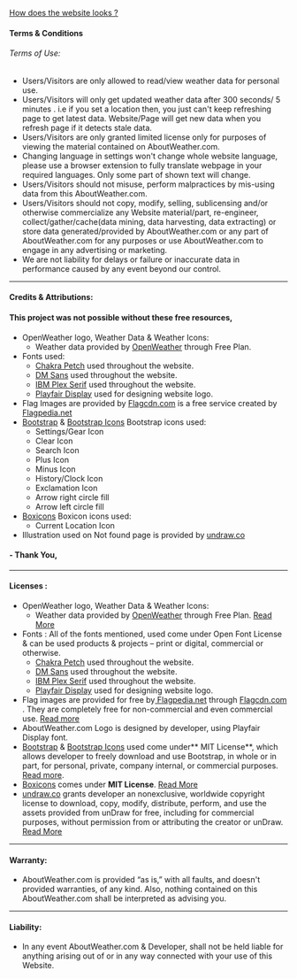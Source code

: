 [How does the website looks ?](https://drive.google.com/file/d/1vae4OfEr1C0TSbaR78GbpiSL_Wp2QFJk/view?usp=sharing)
#### Terms & Conditions
###### Terms of Use:
- Users/Visitors are only allowed to read/view weather data for personal use.
- Users/Visitors will only get updated weather data after 300 seconds/ 5 minutes . i.e if you set a location then, you just can't keep refreshing page to get latest data. Website/Page will get new data when you refresh page if it detects stale data.
- Users/Visitors are only granted limited license only for purposes of viewing the material contained on AboutWeather.com.
- Changing language in settings won't change whole website language, please use a browser extension to fully translate webpage in your required languages. Only some part of shown text will change.
- Users/Visitors should not misuse, perform malpractices by mis-using data from this AboutWeather.com.
- Users/Visitors should not copy, modify, selling, sublicensing and/or otherwise commercialize any Website material/part, re-engineer, collect/gather/cache(data mining, data harvesting, data extracting) or store data generated/provided by AboutWeather.com or any part of AboutWeather.com for any purposes or use AboutWeather.com to engage in any advertising or marketing.
- We are not liability for delays or failure or inaccurate data in performance caused by any event beyond our control.
------------

#### Credits & Attributions:
#### **This project was not possible without these free resources,**
- OpenWeather logo, Weather Data & Weather Icons:
	- Weather data provided by [OpenWeather](https://openweathermap.org/ "OpenWeather") through Free Plan.
- Fonts used:
	- [Chakra Petch](https://fonts.google.com/specimen/Chakra+Petch?query=Chakra+Petch "Chakra Petch") used throughout the website.
	- [DM Sans](https://fonts.google.com/specimen/DM+Sans?query=dm+sans "DM Sans") used throughout the website.
	- [IBM Plex Serif](https://fonts.google.com/specimen/IBM+Plex+Serif?query=IBM+Plex+Serif "IBM Plex Serif") used throughout the website.
	- [Playfair Display](https://fonts.google.com/specimen/Playfair+Display?query=Playfair+Display "Playfair Display") used for designing website logo.
- Flag Images are provided by [Flagcdn.com](https://flagcdn.com/ "Flagcdn.com") is a free service created by [Flagpedia.net](https://flagpedia.net/ "Flagpedia.net")
- [Bootstrap](https://getbootstrap.com/ "Bootstrap") & [Bootstrap Icons](https://icons.getbootstrap.com/ "Bootstrap Icons")
	Bootstrap icons used:
	- Settings/Gear Icon
	- Clear Icon
	- Search Icon
	- Plus Icon
	- Minus Icon
	- History/Clock Icon
	- Exclamation Icon
	- Arrow right circle fill
	- Arrow left circle fill
- [Boxicons](https://boxicons.com/ "Boxicons")
	 Boxicon icons used:
	 - Current Location Icon
- Illustration used on Not found page is provided by [undraw.co](https://undraw.co/ "undraw.co")

#### - Thank You,
------------
#### Licenses :
- OpenWeather logo, Weather Data & Weather Icons:
	- Weather data provided by [OpenWeather](https://openweathermap.org/ "OpenWeather") through Free Plan. [Read More](https://openweathermap.org/faq "Read More")
- Fonts : All of the fonts mentioned, used come under Open Font License & can be used products & projects – print or digital, commercial or otherwise.
	- [Chakra Petch](https://fonts.google.com/specimen/Chakra+Petch/about?query=Chakra+Petch "Chakra Petch") used throughout the website.
	- [ DM Sans](https://fonts.google.com/specimen/DM+Sans/about?query=dm+sans " DM Sans") used throughout the website.
	- [IBM Plex Serif](https://fonts.google.com/specimen/IBM+Plex+Serif/about?query=IBM+Plex+Serif "IBM Plex Serif") used throughout the website.
	- [Playfair Display](https://fonts.google.com/specimen/Playfair+Display/about?query=Playfair+Display "Playfair Display") used for designing website logo.	
- Flag images are provided for free by[ Flagpedia.net](https://flagpedia.net/ " Flagpedia.net") through [Flagcdn.com](https://flagcdn.com/ "Flagcdn.com") . They are completely free for non-commercial and even commercial use. [Read more](https://flagpedia.net/about "Read more")
- AboutWeather.com Logo is designed by developer, using Playfair Display font.
- [Bootstrap](https://getbootstrap.com/ "Bootstrap") & [Bootstrap Icons](https://icons.getbootstrap.com/ "Bootstrap Icons") used come under** MIT License**, which allows developer to freely download and use Bootstrap, in whole or in part, for personal, private, company internal, or commercial purposes. [Read more](https://getbootstrap.com/docs/5.3/about/license/ "Read more").
- [Boxicons](https://boxicons.com/ "Boxicons") comes under **MIT License**. [Read More](https://boxicons.com/usage#license "Read More")
- [undraw.co](https://undraw.co/ "undraw.co") grants developer an nonexclusive, worldwide copyright license to download, copy, modify, distribute, perform, and use the assets provided from unDraw for free, including for commercial purposes, without permission from or attributing the creator or unDraw. [Read More](https://undraw.co/license "Read More")
------------

#### Warranty:
- AboutWeather.com is provided “as is,” with all faults, and doesn't provided warranties, of any kind. Also, nothing contained on this AboutWeather.com shall be interpreted as advising you.

------------

#### Liability:
- In any event AboutWeather.com & Developer, shall not be held liable for anything arising out of or in any way connected with your use of this Website.
